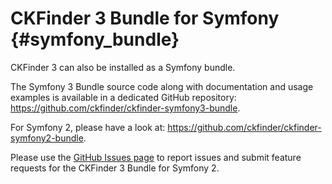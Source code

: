 # CKFinder 3 Bundle for Symfony {#symfony_bundle}

CKFinder 3 can also be installed as a Symfony bundle.

The Symfony 3 Bundle source code along with documentation and usage examples is available in a dedicated
GitHub repository: https://github.com/ckfinder/ckfinder-symfony3-bundle.

For Symfony 2, please have a look at: https://github.com/ckfinder/ckfinder-symfony2-bundle.

Please use the [GitHub Issues page](https://github.com/ckfinder/ckfinder-symfony2-bundle/issues) to report issues and submit feature requests for the CKFinder 3 Bundle for Symfony 2.
